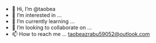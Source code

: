 - 👋 Hi, I’m @taobea
- 👀 I’m interested in ...
- 🌱 I’m currently learning ...
- 💞️ I’m looking to collaborate on ...
- 📫 How to reach me ...
taobeazrabu59052@outlook.com
<!---
taobea/taobea is a ✨ special ✨ repository because its `README.md` (this file) appears on your GitHub profile.
You can click the Preview link to take a look at your changes.
--->

